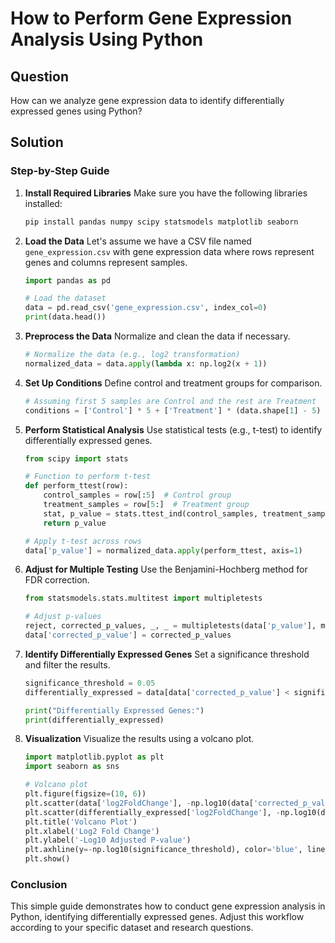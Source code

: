 # How to Perform Gene Expression Analysis Using Python

## Question
How can we analyze gene expression data to identify differentially expressed genes using Python?

## Solution

### Step-by-Step Guide

1. **Install Required Libraries**
   Make sure you have the following libraries installed:

   ```bash
   pip install pandas numpy scipy statsmodels matplotlib seaborn
   ```

2. **Load the Data**
   Let's assume we have a CSV file named `gene_expression.csv` with gene expression data where rows represent genes and columns represent samples.

   ```python
   import pandas as pd

   # Load the dataset
   data = pd.read_csv('gene_expression.csv', index_col=0)
   print(data.head())
   ```

3. **Preprocess the Data**
   Normalize and clean the data if necessary.

   ```python
   # Normalize the data (e.g., log2 transformation)
   normalized_data = data.apply(lambda x: np.log2(x + 1))
   ```

4. **Set Up Conditions**
   Define control and treatment groups for comparison.

   ```python
   # Assuming first 5 samples are Control and the rest are Treatment
   conditions = ['Control'] * 5 + ['Treatment'] * (data.shape[1] - 5)
   ```

5. **Perform Statistical Analysis**
   Use statistical tests (e.g., t-test) to identify differentially expressed genes.

   ```python
   from scipy import stats

   # Function to perform t-test
   def perform_ttest(row):
       control_samples = row[:5]  # Control group
       treatment_samples = row[5:]  # Treatment group
       stat, p_value = stats.ttest_ind(control_samples, treatment_samples)
       return p_value

   # Apply t-test across rows
   data['p_value'] = normalized_data.apply(perform_ttest, axis=1)
   ```

6. **Adjust for Multiple Testing**
   Use the Benjamini-Hochberg method for FDR correction.

   ```python
   from statsmodels.stats.multitest import multipletests

   # Adjust p-values
   reject, corrected_p_values, _, _ = multipletests(data['p_value'], method='fdr_bh')
   data['corrected_p_value'] = corrected_p_values
   ```

7. **Identify Differentially Expressed Genes**
   Set a significance threshold and filter the results.

   ```python
   significance_threshold = 0.05
   differentially_expressed = data[data['corrected_p_value'] < significance_threshold]
   
   print("Differentially Expressed Genes:")
   print(differentially_expressed)
   ```

8. **Visualization**
   Visualize the results using a volcano plot.

   ```python
   import matplotlib.pyplot as plt
   import seaborn as sns

   # Volcano plot
   plt.figure(figsize=(10, 6))
   plt.scatter(data['log2FoldChange'], -np.log10(data['corrected_p_value']), color='grey')
   plt.scatter(differentially_expressed['log2FoldChange'], -np.log10(differentially_expressed['corrected_p_value']), color='red')
   plt.title('Volcano Plot')
   plt.xlabel('Log2 Fold Change')
   plt.ylabel('-Log10 Adjusted P-value')
   plt.axhline(y=-np.log10(significance_threshold), color='blue', linestyle='--')
   plt.show()
   ```

### Conclusion
This simple guide demonstrates how to conduct gene expression analysis in Python, identifying differentially expressed genes. Adjust this workflow according to your specific dataset and research questions.